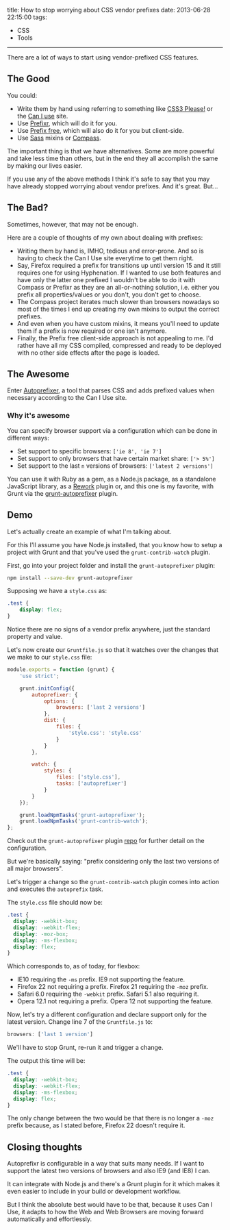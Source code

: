 title: How to stop worrying about CSS vendor prefixes
date: 2013-06-28 22:15:00
tags:
- CSS
- Tools
---

There are a lot of ways to start using vendor-prefixed CSS features.

<!--more-->

## The Good

You could:

* Write them by hand using referring to something like
[CSS3 Please!](http://css3please.com/)
or the [Can I use](http://caniuse.com/) site.
* Use [Prefixr](http://prefixr.com/), which will do it for you.
* Use [Prefix free](http://leaverou.github.io/prefixfree), which will also do it
for you but client-side.
* Use [Sass](http://sass-lang.com/) mixins or [Compass](http://compass-style.org/).

The important thing is that we have alternatives. Some are more powerful
and take less time than others, but in the end they all accomplish the same
by making our lives easier.

If you use any of the above methods I think it's safe to say that you may have
already stopped worrying about vendor prefixes. And it's great. But...

## The Bad?

Sometimes, however, that may not be enough.

Here are a couple of thoughts of my own about dealing with prefixes:

* Writing them by hand is, IMHO, tedious and error-prone. And so is having to
check the Can I Use site everytime to get them right.
* Say, Firefox required a prefix for transitions up until version 15 and it still
requires one for using Hyphenation. If I wanted to use both features and have
only the latter one prefixed I wouldn't be able to do it with Compass or Prefixr
as they are an all-or-nothing solution, i.e. either you prefix all
properties/values or you don't, you don't get to choose.
* The Compass project iterates much slower than browsers nowadays so most of the
times I end up creating my own mixins to output the correct prefixes.
* And even when you have custom mixins, it means you'll need to update them
if a prefix is now required or one isn't anymore.
* Finally, the Prefix free client-side approach is not appealing to me. I'd
rather have all my CSS compiled, compressed and ready to be deployed with no
other side effects after the page is loaded.

## The Awesome
Enter [Autoprefixer](https://github.com/ai/autoprefixer), a tool that parses CSS
and adds prefixed values when necessary according to the Can I Use site.

### Why it's awesome

You can specify browser support via a configuration which can be done in
different ways:

* Set support to specific browsers:  `['ie 8', 'ie 7']`
* Set support to only browsers that have certain market share: `['> 5%']`
* Set support to the last `n` versions of browsers: `['latest 2 versions']`

You can use it with Ruby as a gem, as a Node.js package, as a standalone
JavaScript library, as a [Rework](https://github.com/visionmedia/rework) plugin
or, and this one is my favorite, with Grunt via the
[grunt-autoprefixer](https://github.com/nDmitry/grunt-autoprefixer) plugin.

## Demo

Let's actually create an example of what I'm talking about.

For this I'll assume you have Node.js installed, that you know how to setup a
project with Grunt and that you've used the `grunt-contrib-watch` plugin.

First, go into your project folder and install the `grunt-autoprefixer`
plugin:

```bash
npm install --save-dev grunt-autoprefixer
```

Supposing we have a `style.css` as:

```css
.test {
    display: flex;
}
```

Notice there are no signs of a vendor prefix anywhere, just
the standard property and value.

Let's now create our `Gruntfile.js` so that it watches over
the changes that we make to our `style.css` file:

```javascript
module.exports = function (grunt) {
    'use strict';

    grunt.initConfig({
        autoprefixer: {
            options: {
                browsers: ['last 2 versions']
            },
            dist: {
                files: {
                    'style.css': 'style.css'
                }
            }
        },

        watch: {
            styles: {
                files: ['style.css'],
                tasks: ['autoprefixer']
            }
        }
    });

    grunt.loadNpmTasks('grunt-autoprefixer');
    grunt.loadNpmTasks('grunt-contrib-watch');
};
```

Check out the `grunt-autoprefixer` plugin
[repo](https://github.com/nDmitry/grunt-autoprefixer#the-autoprefixer-task)
for further detail on the configuration.

But we're basically saying: "prefix considering only the last two versions of
all major browsers".

Let's trigger a change so the `grunt-contrib-watch` plugin comes
into action and executes the `autoprefix` task.

The `style.css` file should now be:

```css
.test {
  display: -webkit-box;
  display: -webkit-flex;
  display: -moz-box;
  display: -ms-flexbox;
  display: flex;
}
```

Which corresponds to, as of today, for flexbox:

* IE10 requiring the `-ms` prefix. IE9 not supporting the feature.
* Firefox 22 not requiring a prefix. Firefox 21 requiring the
`-moz` prefix.
* Safari 6.0 requiring the `-webkit` prefix. Safari 5.1 also
requiring it.
* Opera 12.1 not requiring a prefix. Opera 12 not supporting the
feature.

Now, let's try a different configuration and declare support only
for the latest version. Change line 7 of the `Gruntfile.js` to:

```javascript
browsers: ['last 1 version']
```

We'll have to stop Grunt, re-run it and trigger a change.

The output this time will be:

```css
.test {
  display: -webkit-box;
  display: -webkit-flex;
  display: -ms-flexbox;
  display: flex;
}
```

The only change between the two would be that there is no longer
a `-moz` prefix because, as I stated before, Firefox 22 doesn't
require it.

## Closing thoughts

Autoprefixr is configurable in a way that suits many needs.
If I want to support the latest two versions of browsers and
also IE9 (and IE8) I can.

It can integrate with Node.js and there's a Grunt plugin for
it which makes it even easier to include in your build or
development workflow.

But I think the absolute best would have to be that, because it
uses Can I Use, it adapts to how the Web and Web Browsers are
moving forward automatically and effortlessly.
